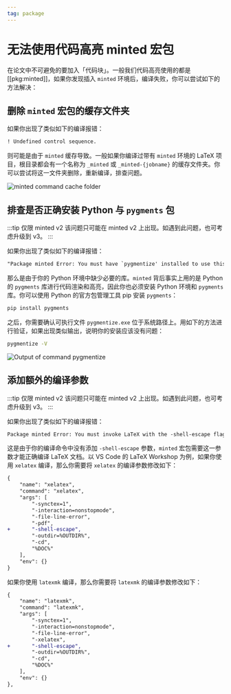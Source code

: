 ```yaml
---
tag: package
---
```


# 无法使用代码高亮 minted 宏包

在论文中不可避免的要加入「代码块」。一般我们代码高亮使用的都是[[pkg:minted]]，如果你发现插入 `minted` 环境后，编译失败，你可以尝试如下的方法解决：

## 删除 `minted` 宏包的缓存文件夹

如果你出现了类似如下的编译报错：

```txt
! Undefined control sequence.
```

则可能是由于 `minted` 缓存导致。一般如果你编译过带有 `minted` 环境的 LaTeX 项目，根目录都会有一个名称为 `_minted` 或 `_minted-{jobname}` 的缓存文件夹。你可以尝试将这一文件夹删除，重新编译，排查问题。

![minted command cache folder](https://i.loli.net/2020/03/06/D4PQKoxmtgObBN2.png)

## 排查是否正确安装 Python 与 `pygments` 包

:::tip 仅限 minted v2
该问题只可能在 minted v2 上出现。如遇到此问题，也可考虑升级到 v3。
:::

如果你出现了类似如下的编译报错：

```txt
"Package minted Error: You must have `pygmentize' installed to use this package."
```

那么是由于你的 Python 环境中缺少必要的库。`minted` 背后事实上用的是 Python 的 `pygments` 库进行代码渲染和高亮，因此你也必须安装 Python 环境和 `pygments` 库。你可以使用 Python 的官方包管理工具 pip 安装 `pygments`：

```bash
pip install pygments
```

之后，你需要确认可执行文件 `pygmentize.exe` 位于系统路径上。用如下的方法进行验证，如果出现类似输出，说明你的安装应该没有问题：

```bash
pygmentize -V
```

![Output of command pygmentize](https://i.loli.net/2020/03/07/7rbUosdGfjhpaNC.png)

## 添加额外的编译参数

:::tip 仅限 minted v2
该问题只可能在 minted v2 上出现。如遇到此问题，也可考虑升级到 v3。
:::

如果你出现了类似如下的编译报错：

```txt
Package minted Error: You must invoke LaTeX with the -shell-escape flag.
```

这是由于你的编译命令中没有添加 `-shell-escape` 参数，`minted` 宏包需要这一参数才能正确编译 LaTeX 文档。以 VS Code 的 LaTeX Workshop 为例，如果你使用 `xelatex` 编译，那么你需要将 `xelatex` 的编译参数修改如下：

```diff
{
    "name": "xelatex",
    "command": "xelatex",
    "args": [
        "-synctex=1",
        "-interaction=nonstopmode",
        "-file-line-error",
        "-pdf",
+       "-shell-escape",
        "-outdir=%OUTDIR%",
        "-cd",
        "%DOC%"
    ],
    "env": {}
}
```

如果你使用 `latexmk` 编译，那么你需要将 `latexmk` 的编译参数修改如下：

```diff
{
    "name": "latexmk",
    "command": "latexmk",
    "args": [
        "-synctex=1",
        "-interaction=nonstopmode",
        "-file-line-error",
        "-xelatex",
+       "-shell-escape",
        "-outdir=%OUTDIR%",
        "-cd",
        "%DOC%"
    ],
    "env": {}
},
```
